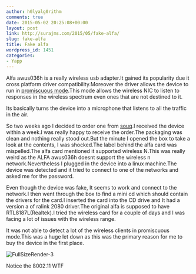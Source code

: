 ```yaml
---
author: h0lyalg0rithm
comments: true
date: 2015-05-02 20:25:08+00:00
layout: post
link: http://surajms.com/2015/05/fake-alfa/
slug: fake-alfa
title: Fake alfa
wordpress_id: 1451
categories:
- Yapp
---
```


Alfa awus036h is a really wireless usb adapter.It gained its popularity due it cross platform driver compatibility.Moreover the driver allows the device to run in [promiscuous mode](http://en.wikipedia.org/wiki/Promiscuous_mode).This mode allows the wireless NIC to listen to responses in the wireless spectrum even ones that are not destined to it.

Its basically turns the device into a microphone that listens to all the traffic in the air.

So two weeks ago I decided to order one from [souq](http://uae.souq.com/ae-en/).I received the device within a week.I was really happy to receive the order.The packaging was clean and nothing really stood out.But the minute I opened the box to take a look at the contents, I was shocked.The label behind the alfa card was mispelled.The alfa card mentioned it supported wireless N.This was really weird as the ALFA awus036h doesnt support the wireless n network.Nevertheless I plugged in the device into a linux machine.The device was detected and it tried to connect to one of the networks and asked me for the password.

Even though the device was fake, It seems to work and connect to the network.I then went through the box to find a mini cd which should contain the drivers for the card.I inserted the card into the CD drive and It had a version a of ralink 2080 driver.The original alfa is supposed to have RTL8187L(Realtek).I tried the wireless card for a couple of days and I was facing a lot of issues with the wireless range.

It was not able to detect a lot of the wireless clients in promiscuous mode.This was a huge let down as this was the primary reason for me to buy the device in the first place.

![FullSizeRender-3](http://surajms.com/wp-content/uploads/2015/05/FullSizeRender-31.jpg)



Notice the 8002.11 WTF
